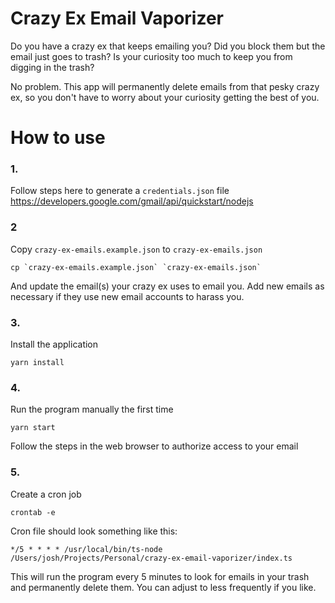 # Crazy Ex Email Vaporizer

Do you have a crazy ex that keeps emailing you? Did you block them but the email just goes to trash? Is your curiosity too much to keep you from digging in the trash? 

No problem. This app will permanently delete emails from that pesky crazy ex, so you don't have to worry about your curiosity getting the best of you.

# How to use

### 1. 
Follow steps here to generate a `credentials.json` file https://developers.google.com/gmail/api/quickstart/nodejs 

### 2

Copy `crazy-ex-emails.example.json` to `crazy-ex-emails.json` 

```shell
cp `crazy-ex-emails.example.json` `crazy-ex-emails.json` 
````

And update the email(s) your crazy ex uses to email you. Add new emails as necessary if they use new email accounts to harass you.

### 3.
Install the application
```shell
yarn install
```

### 4.
Run the program manually the first time

```shell
yarn start
```

Follow the steps in the web browser to authorize access to your email

### 5.
Create a cron job
```shell
crontab -e
```

Cron file should look something like this: 

```text
*/5 * * * * /usr/local/bin/ts-node /Users/josh/Projects/Personal/crazy-ex-email-vaporizer/index.ts
```

This will run the program every 5 minutes to look for emails in your trash and permanently delete them. You can adjust to less frequently if you like. 





